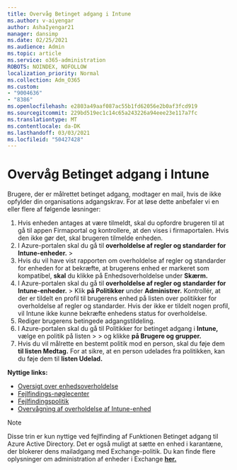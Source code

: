 ```yaml
---
title: Overvåg Betinget adgang i Intune
ms.author: v-aiyengar
author: AshaIyengar21
manager: dansimp
ms.date: 02/25/2021
ms.audience: Admin
ms.topic: article
ms.service: o365-administration
ROBOTS: NOINDEX, NOFOLLOW
localization_priority: Normal
ms.collection: Adm_O365
ms.custom:
- "9004636"
- "8386"
ms.openlocfilehash: e2803a49aaf087ac55b1fd62056e2b0af3fcd919
ms.sourcegitcommit: 229bd519ec1c14c65a243226a94eee23e117a7fc
ms.translationtype: MT
ms.contentlocale: da-DK
ms.lasthandoff: 03/03/2021
ms.locfileid: "50427428"
---
```

# <a name="monitor-intune-conditional-access"></a>Overvåg Betinget adgang i Intune

Brugere, der er målrettet betinget adgang, modtager en mail, hvis de ikke opfylder din organisations adgangskrav. For at løse dette anbefaler vi en eller flere af følgende løsninger:

1. Hvis enheden antages at være tilmeldt, skal du opfordre brugeren til at gå til appen Firmaportal og kontrollere, at den vises i firmaportalen. Hvis den ikke gør det, skal brugeren tilmelde enheden.
1. I Azure-portalen skal du gå til **overholdelse af regler og standarder for Intune-enheder.**  >   
1. Hvis du vil have vist rapporten om overholdelse af regler og standarder for enheden for at bekræfte, at brugerens enhed er markeret som kompatibel, **skal** du klikke på Enhedsoverholdelse under **Skærm.**
1. I Azure-portalen skal du gå til **overholdelse af regler og standarder for Intune-enheder.**  >   Klik **på Politikker** under **Administrer.** Kontrollér, at der er tildelt en profil til brugerens enhed på listen over politikker for overholdelse af regler og standarder. Hvis der ikke er tildelt nogen profil, vil Intune ikke kunne bekræfte enhedens status for overholdelse.
1. Rediger brugerens betingede adgangstildeling.
1. I Azure-portalen skal du gå til Politikker for betinget adgang i **Intune,** vælge en politik på listen  >    >  og klikke **på Brugere og grupper.**
1. Hvis du vil målrette en bestemt politik mod en person, skal du føje dem **til listen Medtag.** For at sikre, at en person udelades fra politikken, kan du føje dem til **listen Udelad.**

**Nyttige links:**

- [Oversigt over enhedsoverholdelse](https://docs.microsoft.com/intune/device-compliance-get-started)
- [Fejlfindings-nøglecenter](https://docs.microsoft.com/intune/troubleshoot-conditional-access)
- [Fejlfindingspolitik](https://docs.microsoft.com/intune/troubleshoot-policies-in-microsoft-intune)
- [Overvågning af overholdelse af Intune-enhed](https://docs.microsoft.com/intune/compliance-policy-monitor)

> [!NOTE]
> Disse trin er kun nyttige ved fejlfinding af Funktionen Betinget adgang til Azure Active Directory. Det er også muligt at sætte en enhed i karantæne, der blokerer dens mailadgang med Exchange-politik. Du kan finde flere oplysninger om administration af enheder i Exchange [**her.**](https://docs.microsoft.com/previous-versions/office/exchange-server-2010/ff959225(v=exchg.141))
